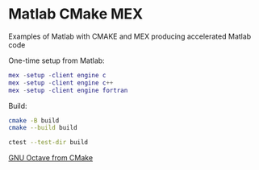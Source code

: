 # Matlab CMake MEX

Examples of Matlab with CMAKE and MEX producing accelerated Matlab code

One-time setup from Matlab:

```matlab
mex -setup -client engine c
mex -setup -client engine c++
mex -setup -client engine fortran
```

Build:

```sh
cmake -B build
cmake --build build

ctest --test-dir build
```

[GNU Octave from CMake](https://github.com/scivision/octave-cmake-mex)
